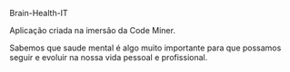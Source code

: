 Brain-Health-IT


Aplicação criada na imersão da Code Miner.

Sabemos que saude mental é algo muito importante para que possamos seguir e evoluir na nossa vida pessoal e profissional.